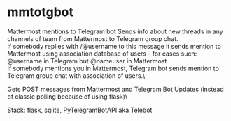 # mmtotgbot
Mattermost mentions to Telegram bot
Sends info about new threads in any channels of team from Mattermost to Telegram group chat.\
If somebody replies with /@username to this message it sends mention to Mattermost using association database of users - for cases such:\
@username in Telegram but @nameuser in Mattermost\
If somebody mentions you in Mattermost, Telegram bot sends mention to Telegram group chat with association of users.\

Gets POST messages from Mattermost and Telegram Bot Updates (instead of classic polling because of using flask)\

Stack: flask, sqlite, PyTelegramBotAPI aka Telebot
